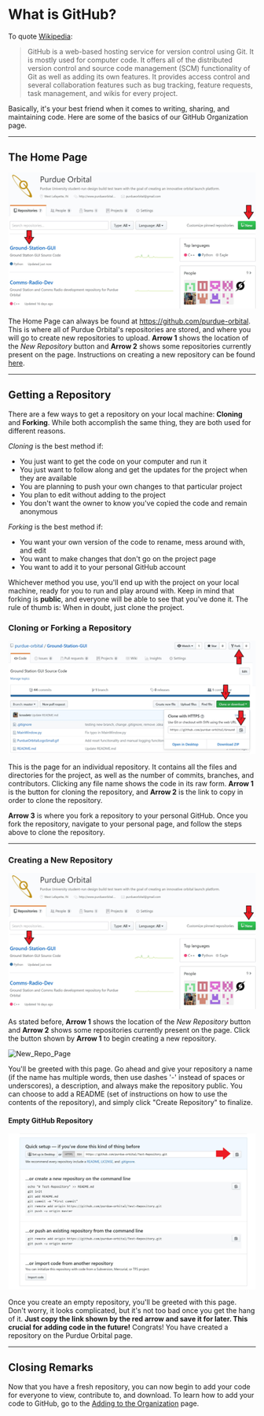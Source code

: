 # What is GitHub?

To quote [Wikipedia](https://en.wikipedia.org/wiki/GitHub):
> GitHub is a web-based hosting service for version control using Git. It is mostly used for computer code. It offers all of the distributed version control and source code management (SCM) functionality of Git as well as adding its own features. It provides access control and several collaboration features such as bug tracking, feature requests, task management, and wikis for every project.
> 

Basically, it's your best friend when it comes to writing, sharing, and maintaining code. Here are some of the basics of our GitHub Organization page.
___
## The Home Page

![Home_Page](https://github.com/kcsodetz/Git-for-Orbital/blob/master/image_src/Home_Page_Labeled.jpg)

The Home Page can always be found at https://github.com/purdue-orbital. This is where all of Purdue Orbital's repositories are stored, and where you will go to create new repositories to upload. **Arrow 1** shows the location of the _New Repository_ button and **Arrow 2** shows some repositories currently present on the page. Instructions on creating a new repository can be found [here](#creating-a-new-repository).

___
## Getting a Repository
There are a few ways to get a repository on your local machine: __Cloning__ and __Forking__. While both accomplish the same thing, they are both used for different reasons.

_Cloning_ is the best method if:
* You just want to get the code on your computer and run it
* You just want to follow along and get the updates for the project when they are available
* You are planning to push your own changes to that particular project
* You plan to edit without adding to the project
* You don't want the owner to know you've copied the code and remain anonymous

_Forking_ is the best method if:
* You want your own version of the code to rename, mess around with, and edit
* You want to make changes that don't go on the project page
* You want to add it to your personal GitHub account

Whichever method you use, you'll end up with the project on your local machine, ready for you to run and play around with. 
Keep in mind that forking is __public__, and everyone will be able to see that you've done it. The rule of thumb is: When in doubt, just clone the project.

### Cloning or Forking a Repository

![Cloning a Repo](https://github.com/kcsodetz/Git-for-Orbital/blob/master/image_src/Repository_Clone.jpg)

This is the page for an individual repository. It contains all the files and directories for the project, as well as the number of commits, branches, and contributors. Clicking any file name shows the code in its raw form. __Arrow 1__ is the button for cloning the repository, and __Arrow 2__ is the link to copy in order to clone the repository. 

__Arrow 3__ is where you fork a repository to your personal GitHub. Once you fork the repository, navigate to your personal page, and follow the steps above to clone the repository.
___
### Creating a New Repository

![Home_Page](https://github.com/kcsodetz/Git-for-Orbital/blob/master/image_src/Home_Page_Labeled.jpg)

As stated before, **Arrow 1** shows the location of the _New Repository_ button and **Arrow 2** shows some repositories currently present on the page. Click the button shown by **Arrow 1** to begin creating a new repository.

![New_Repo_Page](https://github.com/purdue-orbital/Git-for-Orbital/blob/master/image_src/Create_New_Repo.JPG)

You'll be greeted with this page. Go ahead and give your repository a name (if the name has multiple words, then use dashes '-' instead of spaces or underscores), a description, and always make the repository public. You can choose to add a README (set of instructions on how to use the contents of the repository), and simply click "Create Repository" to finalize.
#### Empty GitHub Repository
![Repo_Remote](https://github.com/purdue-orbital/Git-for-Orbital/blob/master/image_src/Repo_Remote.jpg)

Once you create an empty repository, you'll be greeted with this page. Don't worry, it looks complicated, but it's not too bad once you get the hang of it. __Just copy the link shown by the red arrow and save it for later. This crucial for adding code in the future!__ Congrats! You have created a repository on the Purdue Orbital page. 
___
## Closing Remarks
Now that you have a fresh repository, you can now begin to add your code for everyone to view, contribute to, and download. To learn how to add your code to GitHub, go to the [Adding to the Organization](https://github.com/purdue-orbital/Git-for-Orbital/wiki/Adding-to-the-Organization) page.
